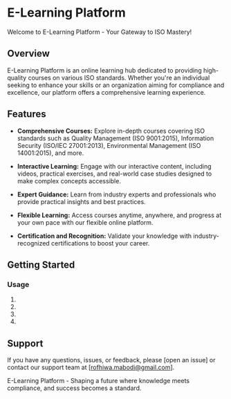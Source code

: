# E-Learning Platform

Welcome to E-Learning Platform - Your Gateway to ISO Mastery!

## Overview

E-Learning Platform is an online learning hub dedicated to providing high-quality courses on various ISO standards. Whether you're an individual seeking to enhance your skills or an organization aiming for compliance and excellence, our platform offers a comprehensive learning experience.

## Features

- **Comprehensive Courses:** Explore in-depth courses covering ISO standards such as Quality Management (ISO 9001:2015), Information Security (ISO/IEC 27001:2013), Environmental Management (ISO 14001:2015), and more.

- **Interactive Learning:** Engage with our interactive content, including videos, practical exercises, and real-world case studies designed to make complex concepts accessible.

- **Expert Guidance:** Learn from industry experts and professionals who provide practical insights and best practices.

- **Flexible Learning:** Access courses anytime, anywhere, and progress at your own pace with our flexible online platform.

- **Certification and Recognition:** Validate your knowledge with industry-recognized certifications to boost your career.

## Getting Started

<!-- ### Installation

1. [Clone the repository]
2. [Install dependencies]
3. [Configure your environment] -->

### Usage

1. 
2. 
3. 
4. 


## Support

If you have any questions, issues, or feedback, please [open an issue] or contact our support team at [rofhiwa.mabodi@gmail.com].


E-Learning Platform - Shaping a future where knowledge meets compliance, and success becomes a standard.
